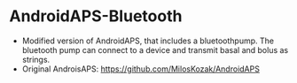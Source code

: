 # AndroidAPS-Bluetooth
* Modified version of AndroidAPS, that includes a bluetoothpump. The bluetooth pump can connect to a device and transmit basal and bolus as strings.
* Original AndroisAPS: https://github.com/MilosKozak/AndroidAPS